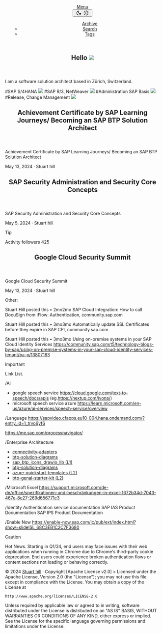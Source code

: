 <html lang="en" dir="auto"><head><meta name="generator" content="Hugo 0.125.7"><meta charset="utf-8"><meta http-equiv="X-UA-Compatible" content="IE=edge"><meta name="viewport" content="width=device-width,initial-scale=1,shrink-to-fit=no"><meta name="robots" content="index, follow"><header class="header"><nav class="nav"><div class="logo"><a href="https://blog.https://github.com/stuarthill0/hillinfo/.me/" accesskey="h" title="Menu">Menu</a><div class="logo-switches"><button id="theme-toggle" accesskey="t" title="(Alt + T)"><svg id="moon" xmlns="http://www.w3.org/2000/svg" width="24" height="18" viewBox="0 0 24 24" fill="none" stroke="currentcolor" stroke-width="2" stroke-linecap="round" stroke-linejoin="round"><path d="M21 12.79A9 9 0 1111.21 3 7 7 0 0021 12.79z"></path></svg><svg id="sun" xmlns="http://www.w3.org/2000/svg" width="24" height="18" viewBox="0 0 24 24" fill="none" stroke="currentcolor" stroke-width="2" stroke-linecap="round" stroke-linejoin="round"><circle cx="12" cy="12" r="5"></circle><line x1="12" y1="1" x2="12" y2="3"></line><line x1="12" y1="21" x2="12" y2="23"></line><line x1="4.22" y1="4.22" x2="5.64" y2="5.64"></line><line x1="18.36" y1="18.36" x2="19.78" y2="19.78"></line><line x1="1" y1="12" x2="3" y2="12"></line><line x1="21" y1="12" x2="23" y2="12"></line><line x1="4.22" y1="19.78" x2="5.64" y2="18.36"></line><line x1="18.36" y1="5.64" x2="19.78" y2="4.22"></line></svg></button></div></div><ul id="menu"><ul><a href="https://github.com/stuarthill0/hillinfo/archive" title="Archive"><span>Archive</span></a><li><a href="https://github.com/stuarthill0/hillinfo/search/" title="Search (Alt + /)" accesskey="/"><span>Search</span></a></li><li><a href="https://github.com/stuarthill0/hillinfo/tags/" title="Tags"><span>Tags</span></a></li></ul></nav></header><main class="main"><article class="first-entry home-info"><header class="entry-header"><h1>Hello <img src="https://cdn.jsdelivr.net/gh/Readme-Workflows/Readme-Icons@main/icons/gifs/wave.gif"></h1></header><div class="entry-content">I am a software solution architect based in Zürich, Switzerland.</div> 

    
#SAP S/4HANA <img src="https://cdn.jsdelivr.net/gh/Readme-Workflows/Readme-Icons@main/icons/octicons/ApprovedChanges.svg"> #SAP R/3, NetWeaver <img src="https://cdn.jsdelivr.net/gh/Readme-Workflows/Readme-Icons@main/icons/octicons/ApprovedChangesGrey.svg">  #Administration SAP Basis  <img src="https://cdn.jsdelivr.net/gh/Readme-Workflows/Readme-Icons@main/icons/octicons/StarredRepositoryYellow.svg">  #Release, Change Management  <img src="https://cdn.jsdelivr.net/gh/Readme-Workflows/Readme-Icons@main/icons/octicons/StarredRepository.svg">

<header class="entry-header"><h2 class="entry-hint-parent">Achievement Certificate by SAP Learning Journeys/ Becoming an SAP BTP Solution Architect</h2></header><div class="entry-content"><p>Achievement Certificate by SAP Learning Journeys/ Becoming an SAP BTP Solution Architect</p></div><footer class="entry-footer"><span title="2024-05-13 00:00:00 +0000 UTC">May 13, 2024</span>&nbsp;·&nbsp;Stuart hill</footer><a class="entry-link" aria-label="post link to Achievement Certificate by SAP Learning Journeys/ Becoming an SAP BTP Solution Architect" href="https://learning.sap.com/learning-journeys/becoming-an-sap-btp-solution-architect/defining-the-integration-strategy"></a></article><article class="post-entry"><header class="entry-header"><h2 class="entry-hint-parent">SAP Security Administration and Security Core Concepts
</h2></header><div class="entry-content"><p>SAP Security Administration and Security Core Concepts
</p></div><footer class="entry-footer"><span title="2024-05-05 00:00:00 +0000 UTC">May 5, 2024</span>&nbsp;·&nbsp;Stuart hill</footer><a class="entry-link" aria-label="post link to Google Cloud Security Summit" href="https://github.com/stuarthill0/hillinfo/posts/Google Cloud Security Summit/"></a></article></main>

> [!TIP]
> Activity
followers 425

<header class="entry-header"><h2 class="entry-hint-parent">Google Cloud Security Summit</h2></header><div class="entry-content"><p>Google Cloud Security Summit</p></div><footer class="entry-footer"><span title="2024-05-13 00:00:00 +0000 UTC">May 13, 2024</span>&nbsp;·&nbsp;Stuart hill</footer><a class="entry-link" aria-label="post link to Achievement Certificate by SAP Learning Journeys/ Becoming an SAP BTP Solution Architect" href="https://learning.sap.com/learning-journeys/becoming-an-sap-btp-solution-architect/defining-the-integration-strategy"></a></article>

Other:

Stuart Hill posted this • 2mo2mo
SAP Cloud Integration: How to call DocuSign from iFlow: Authentication, community.sap.com

Stuart Hill posted this • 3mo3mo
Automatically update SSL Certificates before they expire in SAP CPI, community.sap.com

Stuart Hill posted this • 3mo3mo
Using on-premise systems in your SAP Cloud Identity Services https://community.sap.com/t5/technology-blogs-by-sap/using-on-premise-systems-in-your-sap-cloud-identity-services-tenant/ba-p/13807183


> [!IMPORTANT]
> Link List.

/AI
- google speech service https://cloud.google.com/text-to-speech/docs/apis (eg.https://nextup.com/ivona/)
- microsoft speech service azure https://learn.microsoft.com/en-us/azure/ai-services/speech-service/overview

/Language
https://sapvideo.cfapps.eu10-004.hana.ondemand.com/?entry_id=1_trvo6yf6

https://me.sap.com/processnavigator/

/Enterprise Architecture
- <a href="https://help.sap.com/docs/cloud-integration/sap-cloud-integration/connectivity-adapters?locale=en-US">connectivity-adapters</a></span>
- <span><a href="https://github.com/SAP/btp-solution-diagrams/tree/main/assets#sap-btp-solution-diagram-assets">btp-solution-diagrams</a></span>
- <span><a href="stuarthill0/sap_btp_icons_drawio_lib (L1)">sap_btp_icons_drawio_lib (L1)</a></span>
- <span><a href="https://github.com/SAP/btp-solution-diagrams/tree/main/assets#sap-btp-solution-diagram-assets">btp-solution-diagrams</a></span>
- <span><a href="stuarthill0/azure-quickstart-templates (L2)">azure-quickstart-templates (L2)</a></span>
- <span><a href="stuarthill0/btp-genai-starter-kit (L2)">btp-genai-starter-kit (L2)</a></span>

/Microsoft Excel
https://support.microsoft.com/de-de/office/spezifikationen-und-beschränkungen-in-excel-1672b34d-7043-467e-8e27-269d656771c3

/Identity Authentication service documentation
SAP IAS Product Documentation 
SAP IPS Product Documentation

/Enable Now
https://enable-now.sap.com/ic/pub/ext/index.html?show=slide!SL_68C3EB1C2C7F3680

> [!CAUTION]
> Hot News.
Starting in Q1/24, end users may face issues with their web applications when running in Chrome due to Chrome's third-party cookie deprecation.
End users could experience broken authentication flows or content sections not loading or behaving correctly. 

<footer class="footer"><span>© 2024 <a href="https://github.com/stuarthill0/hillinfo/">Stuart hill</a></span> ·
<span>Copyright [Apache License v2.0]
>
Licensed under the Apache License, Version 2.0 (the "License");
you may not use this file except in compliance with the License.
You may obtain a copy of the License at

    http://www.apache.org/licenses/LICENSE-2.0

Unless required by applicable law or agreed to in writing, software
distributed under the License is distributed on an "AS IS" BASIS,
WITHOUT WARRANTIES OR CONDITIONS OF ANY KIND, either express or implied.
See the License for the specific language governing permissions and
limitations under the License.
